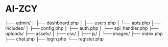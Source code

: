 # AI-ZCY
├── admin/
│   ├── dashboard.php
│   ├── users.php
│   └── apis.php
├── includes/
│   ├── config.php
│   ├── auth.php
│   └── api_handler.php
├── uploads/
├── assets/
│   ├── css/
│   ├── js/
│   └── images/
├── index.php
├── chat.php
├── login.php
└── register.php